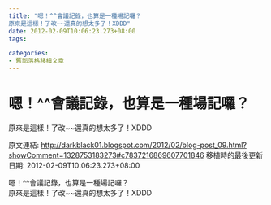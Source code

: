 ```yaml
---
title: "嗯！^^會議記錄，也算是一種場記囉？
原來是這樣！了改~~還真的想太多了！XDDD"
date: 2012-02-09T10:06:23.273+08:00
tags: 

categories:
- 舊部落格移植文章
---
```


# 嗯！^^會議記錄，也算是一種場記囉？
原來是這樣！了改~~還真的想太多了！XDDD

原文連結: http://darkblack01.blogspot.com/2012/02/blog-post_09.html?showComment=1328753183273#c7837216869607701846
移植時的最後更新日期: 2012-02-09T10:06:23.273+08:00

嗯！^^會議記錄，也算是一種場記囉？<br />原來是這樣！了改~~還真的想太多了！XDDD
